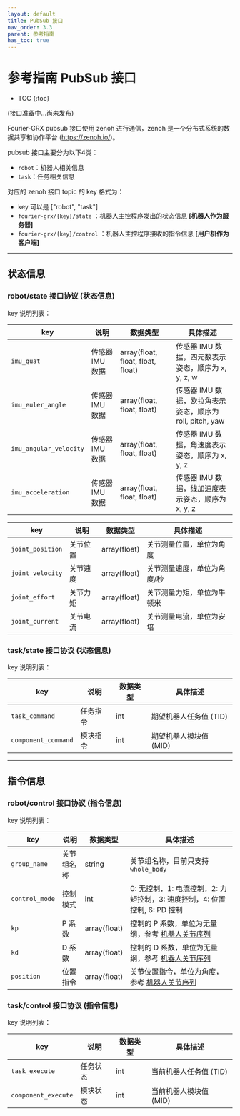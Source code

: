 ```yaml
---
layout: default
title: PubSub 接口
nav_order: 3.3
parent: 参考指南
has_toc: true
---
```


# 参考指南 PubSub 接口

* TOC
{:toc}

(接口准备中...尚未发布)

Fourier-GRX pubsub 接口使用 zenoh 进行通信，zenoh 是一个分布式系统的数据共享和协作平台 (https://zenoh.io/)。

pubsub 接口主要分为以下4类：

- `robot`：机器人相关信息
- `task`：任务相关信息

对应的 zenoh 接口 topic 的 key 格式为：

- key 可以是 ["robot", "task"]
- `fourier-grx/{key}/state` ：机器人主控程序发出的状态信息 **[机器人作为服务器]**
- `fourier-grx/{key}/control` ：机器人主控程序接收的指令信息 **[用户机作为客户端]**

---

## 状态信息

### robot/state 接口协议 (状态信息)

key 说明列表：

| key                    | 说明         | 数据类型                              | 具体描述                                    |
|------------------------|------------|-----------------------------------|-----------------------------------------|
| `imu_quat`             | 传感器 IMU 数据 | array(float, float, float, float) | 传感器 IMU 数据，四元数表示姿态，顺序为 x, y, z, w       |
| `imu_euler_angle`      | 传感器 IMU 数据 | array(float, float, float)        | 传感器 IMU 数据，欧拉角表示姿态，顺序为 roll, pitch, yaw |
| `imu_angular_velocity` | 传感器 IMU 数据 | array(float, float, float)        | 传感器 IMU 数据，角速度表示姿态，顺序为 x, y, z          |
| `imu_acceleration`     | 传感器 IMU 数据 | array(float, float, float)        | 传感器 IMU 数据，线加速度表示姿态，顺序为 x, y, z         |

| key              | 说明   | 数据类型         | 具体描述           |
|------------------|------|--------------|----------------|
| `joint_position` | 关节位置 | array(float) | 关节测量位置，单位为角度   |
| `joint_velocity` | 关节速度 | array(float) | 关节测量速度，单位为角度/秒 |
| `joint_effort`   | 关节力矩 | array(float) | 关节测量力矩，单位为牛顿米  |
| `joint_current`  | 关节电流 | array(float) | 关节测量电流，单位为安培   |

### task/state 接口协议 (状态信息)

key 说明列表：

| key                 | 说明   | 数据类型 | 具体描述           |
|---------------------|------|------|----------------|
| `task_command`      | 任务指令 | int  | 期望机器人任务值 (TID) |
| `component_command` | 模块指令 | int  | 期望机器人模块值 (MID) |

---

## 指令信息

### robot/control 接口协议 (指令信息)

key 说明列表：

| key            | 说明    | 数据类型         | 具体描述                                                                        |
|----------------|-------|--------------|-----------------------------------------------------------------------------|
| `group_name`   | 关节组名称 | string       | 关节组名称，目前只支持 `whole_body`                                                    |
| `control_mode` | 控制模式  | int          | 0: 无控制，1: 电流控制，2: 力矩控制，3: 速度控制，4: 位置控制, 6: PD 控制                            |
| `kp`           | P 系数  | array(float) | 控制的 P 系数，单位为无量纲，参考 [机器人关节序列](/fourier-grx-N1/docs/reference/joint_sequence) |
| `kd`           | D 系数  | array(float) | 控制的 D 系数，单位为无量纲，参考 [机器人关节序列](/fourier-grx-N1/docs/reference/joint_sequence) |
| `position`     | 位置指令  | array(float) | 关节位置指令，单位为角度，参考 [机器人关节序列](/fourier-grx-N1/docs/reference/joint_sequence)    |

### task/control 接口协议 (指令信息)

key 说明列表：

| key                 | 说明   | 数据类型 | 具体描述           |
|---------------------|------|------|----------------|
| `task_execute`      | 任务状态 | int  | 当前机器人任务值 (TID) |
| `component_execute` | 模块状态 | int  | 当前机器人模块值 (MID) |
